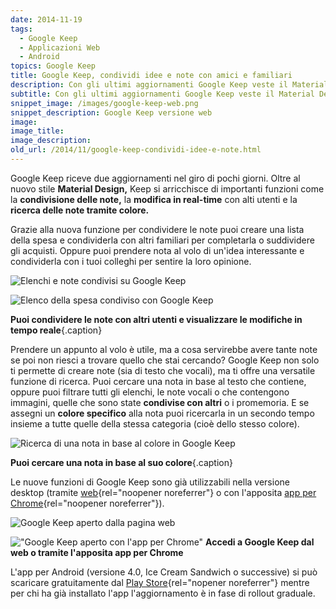 ```yaml
---
date: 2014-11-19
tags:
  - Google Keep
  - Applicazioni Web
  - Android
topics: Google Keep
title: Google Keep, condividi idee e note con amici e familiari
description: Con gli ultimi aggiornamenti Google Keep veste il Material Design e si arricchisce di importanti funzioni tra cui la condivisione delle note, la modifica real-time e la ricerca tramite colore.
subtitle: Con gli ultimi aggiornamenti Google Keep veste il Material Design e si arricchisce di importanti funzioni tra cui la condivisione delle note, la modifica real-time e la ricerca tramite colore.
snippet_image: /images/google-keep-web.png
snippet_description: Google Keep versione web
image:
image_title:
image_description:
old_url: /2014/11/google-keep-condividi-idee-e-note.html
---
```

Google Keep riceve due aggiornamenti nel giro di pochi giorni. Oltre al nuovo stile **Material Design,** Keep si arricchisce di importanti funzioni come la **condivisione delle note,**   la **modifica in real-time** con alti utenti e la **ricerca delle note tramite colore.**

Grazie alla nuova funzione per condividere le note puoi creare una lista della spesa e condividerla con altri familiari per completarla o suddividere gli acquisti. Oppure puoi prendere nota al volo di un'idea interessante e condividerla con i tuoi colleghi per sentire la loro opinione.

<div class="flex justify-between h-2/5 w-auto">

![Elenchi e note condivisi su Google Keep](/images/google-keep-condivisione-note.png "Condividi note ed elenchi con amici e parenti")

![Elenco della spesa condiviso con Google Keep](/images/google-keep-condivisione-elenco-spesa.png "Elenco della spesa condiviso con altri utenti")

</div>

**Puoi condividere le note con altri utenti e visualizzare le modifiche in tempo reale**{.caption}

Prendere un appunto al volo è utile, ma a cosa servirebbe avere tante note se poi non riesci a trovare quello che stai cercando? Google Keep non solo ti permette di creare note (sia di testo che vocali), ma ti offre una versatile funzione di ricerca. Puoi cercare una nota in base al testo che contiene, oppure puoi filtrare tutti gli elenchi, le note vocali o che contengono immagini, quelle che sono state **condivise con altri** o i promemoria. E se assegni un **colore specifico** alla nota puoi ricercarla in un secondo tempo insieme a tutte quelle della stessa categoria (cioè dello stesso colore).

<div class="flex justify-center h-2/5 w-auto">
<div class="basis">

![Ricerca di una nota in base al colore in Google Keep](/images/google-keep-ricerca-note-per-colore.png "Assegna colori diversi alle note per suddividerle in categorie")

</div>
</div>

 **Puoi cercare una nota in base al suo colore**{.caption}

Le nuove funzioni di Google Keep sono già utilizzabili nella versione desktop (tramite [web](https://keep.google.com/){rel="noopener noreferrer"} o con l'apposita [app per Chrome](https://chrome.google.com/webstore/detail/google-keep/hmjkmjkepdijhoojdojkdfohbdgmmhki?hl=it){rel="noopener noreferrer"}).

![Google Keep aperto dalla pagina web](/images/google-keep-web.png 'Vai alla pagina keep.google.com per accedere dal web')

!["Google Keep aperto con l'app per Chrome"](/images/google-keep-app-chrome.png "Installa l'app per Chrome per accedere facilmente a Google Keep") **Accedi a Google Keep dal web o tramite l'apposita app per Chrome**

L'app per Android (versione 4.0, Ice Cream Sandwich o successive) si può scaricare gratuitamente dal [Play Store](https://play.google.com/store/apps/details?id=com.google.android.keep){rel="nopener noreferrer"} mentre per chi ha già installato l'app l'aggiornamento è in fase di rollout graduale.
